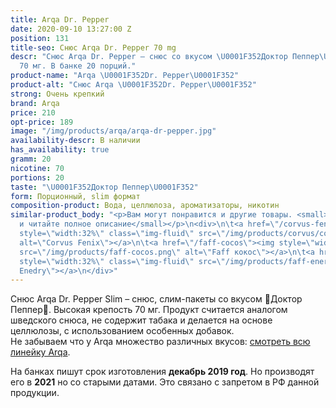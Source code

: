 ```yaml
---
title: Arqa Dr. Pepper
date: 2020-09-10 13:27:00 Z
position: 131
title-seo: Снюс Arqa Dr. Pepper 70 mg
descr: "Снюс Arqa Dr. Pepper – снюс со вкусом \U0001F352Доктор Пеппер\U0001F352. Крепость
  70 мг. В банке 20 порций."
product-name: "Arqa \U0001F352Dr. Pepper\U0001F352"
product-alt: "Снюс Arqa \U0001F352Dr. Pepper\U0001F352"
strong: Очень крепкий
brand: Arqa
price: 210
opt-price: 189
image: "/img/products/arqa/arqa-dr-pepper.jpg"
availability-descr: В наличии
has_availability: true
gramm: 20
nicotine: 70
portions: 20
taste: "\U0001F352Доктор Пеппер\U0001F352"
form: Порционный, slim формат
composition-product: Вода, целлюлоза, ароматизаторы, никотин
similar-product_body: "<p>Вам могут понравится и другие товары. <small>Жмите на картинки
  и читайте полное описание</small></p>\n<div>\n\t<a href=\"/corvus-fenix-barberry\"><img
  style=\"width:32%\" class=\"img-fluid\" src=\"/img/products/corvus/corvus-fenix.png\"
  alt=\"Corvus Fenix\"></a>\n\t<a href=\"/faff-cocos\"><img style=\"width:32%\" class=\"img-fluid\"
  src=\"/img/products/faff-cocos.png\" alt=\"Faff кокос\"></a>\n\t<a href=\"/faff-snus-energy\"><img
  style=\"width:32%\" class=\"img-fluid\" src=\"/img/products/faff-energy.png\" alt=\"Faff
  Enedry\"></a>\n</div>"
---
```


Снюс Arqa Dr. Pepper Slim – снюс, слим-пакеты со вкусом 🍒Доктор Пеппер🍒. Высокая крепость 70 мг. Продукт считается аналогом шведского снюса, не содержит табака и делается на основе целлюлозы, с использованием особенных добавок.<br>
Не забываем что у Arqa множество различных вкусов: [смотреть всю линейку Arqa](/arqa).

На банках пишут срок изготовления **декабрь 2019 год**. Но производят его в **2021** но со старыми датами. Это связано с запретом в РФ данной продукции.